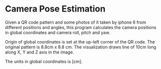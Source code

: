 # Camera Pose Estimation
Given a QR code pattern and some photos of it taken by iphone 6 from different positions and angles, this program calculates the camera positions in global coordinates and camera roll, pitch and yaw.

Origin of global coordinates is set at the up-left corner of the QR code. The original pattern is 8.8cm x 8.8 cm. The visualization draws line of 10cm long along X, Y and Z axis in the image.

The units in global coordinates is [cm].
